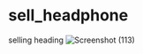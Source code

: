 # sell_headphone
selling heading 
![Screenshot (113)](https://user-images.githubusercontent.com/110246188/235392735-f74d2c00-d343-4999-8787-60db8d560e0d.png)
